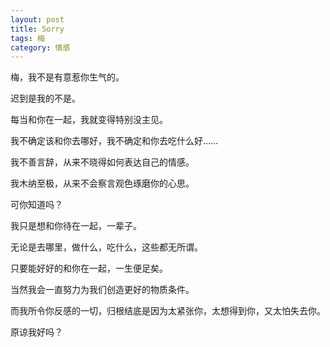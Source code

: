```yaml
---
layout: post
title: Sorry
tags: 梅
category: 情感
---
```



梅，我不是有意惹你生气的。

迟到是我的不是。

每当和你在一起，我就变得特别没主见。

我不确定该和你去哪好，我不确定和你去吃什么好……

我不善言辞，从来不晓得如何表达自己的情感。

我木纳至极，从来不会察言观色琢磨你的心思。

可你知道吗？

我只是想和你待在一起，一辈子。

无论是去哪里，做什么，吃什么，这些都无所谓。

只要能好好的和你在一起，一生便足矣。

当然我会一直努力为我们创造更好的物质条件。

而我所令你反感的一切，归根结底是因为太紧张你，太想得到你，又太怕失去你。

原谅我好吗？


